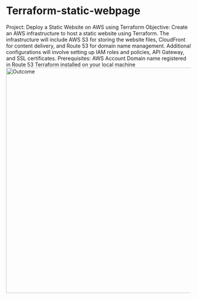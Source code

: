 # Terraform-static-webpage
Project: Deploy a Static Website on AWS using Terraform
Objective:
Create an AWS infrastructure to host a static website using Terraform. The infrastructure will include AWS S3 for storing the website files, CloudFront for content delivery, and Route 53 for domain name management. Additional configurations will involve setting up IAM roles and policies, API Gateway, and SSL certificates.
Prerequisites:
AWS Account
Domain name registered in Route 53
Terraform installed on your local machine
<img width="614" alt="Outcome" src="https://github.com/Seyinka/Terraform-static-webpage/assets/146085058/047aa0be-efb4-4d23-83f7-11478c2d86c8">

